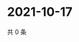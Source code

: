 # 2021-10-17

共 0 条

<!-- BEGIN WEIBO -->
<!-- 最后更新时间 Sun Oct 17 2021 16:16:20 GMT+0800 (China Standard Time) -->

<!-- END WEIBO -->
